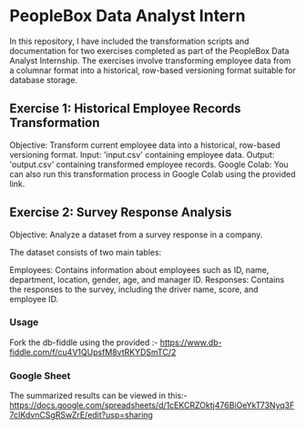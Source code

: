 # PeopleBox Data Analyst Intern
In this repository, I have included the transformation scripts and documentation for two exercises completed as part of the PeopleBox Data Analyst Internship. The exercises involve transforming employee data from a columnar format into a historical, row-based versioning format suitable for database storage.

## Exercise 1: Historical Employee Records Transformation

Objective: Transform current employee data into a historical, row-based versioning format.
Input: 'input.csv' containing employee data.
Output: 'output.csv' containing transformed employee records.
Google Colab: You can also run this transformation process in Google Colab using the provided link.

## Exercise 2: Survey Response Analysis

Objective: Analyze a dataset from a survey response in a company.

The dataset consists of two main tables:

Employees: Contains information about employees such as ID, name, department, location, gender, age, and manager ID.
Responses: Contains the responses to the survey, including the driver name, score, and employee ID.

### Usage
Fork the db-fiddle using the provided :- https://www.db-fiddle.com/f/cu4V1QUpsfM8vtRKYDSmTC/2
### Google Sheet
The summarized results can be viewed in this:- https://docs.google.com/spreadsheets/d/1cEKCRZOktj476BiOeYkT73Nyq3F7cIKdvnCSgRSwZrE/edit?usp=sharing

